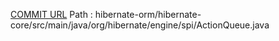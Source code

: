 [COMMIT URL](https://github.com/hibernate/hibernate-orm/commit/28894f7fa9014348c14621e452680a00ef348aaa)
Path : hibernate-orm/hibernate-core/src/main/java/org/hibernate/engine/spi/ActionQueue.java